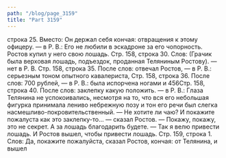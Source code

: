 ```yaml
---
path: "/blog/page_3159"
title: "Part 3159"
---
```


 строка 25.
Вместо: Он держал себя кончая: отвращения к этому офицеру. — в Р. В.: Его не любили в эскадроне за его чопорность. Ростов купил у него свою лошадь.
Стр. 158, строка 30.
Слов: (Грачик была верховая лошадь, подъездок, проданная Теляниным Ростову). — нет в Р. В.
Стр. 158, строка 35.
После слов: отвечал Ростов, — в Р. В.: серьезным тоном опытного кавалериста,
Стр. 158, строка 36.
После слов: 700 рублей, — в Р. В.: была испорчена ногами и
456Стр. 158, строка 40.
После слов: заклепку какую положить. — в Р. В.: Глаза Телянина не успокоивались, несмотря на то, что вся его небольшая фигурка принимала лениво небрежную позу и тон его речи был слегка насмешливо-покровительственный.
— Не хотите ли чаю? И покажите пожалуста как это заклепку-то... — сказал Ростов.
— Покажу, покажу, это не секрет. А за лошадь благодарить будете.
— Так я велю привести лошадь.
И Ростов вышел, чтобы привести лошадь.
Стр. 159, строка 1.
Слов: Да, покажите пожалуйста, сказал Ростов, кончая: от Телянина, и вышел
